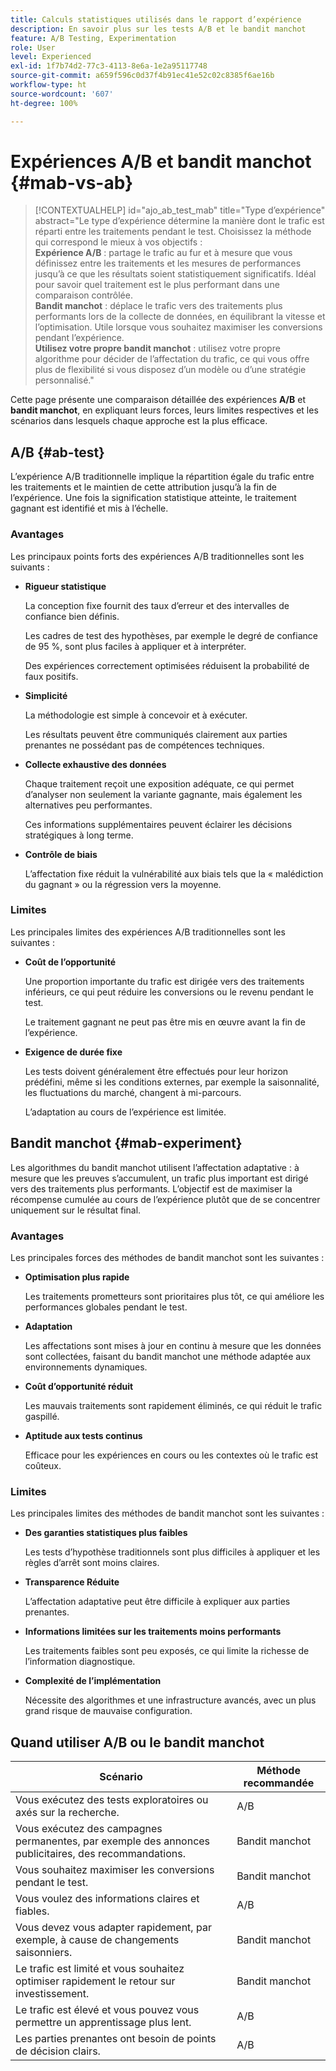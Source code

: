 ```yaml
---
title: Calculs statistiques utilisés dans le rapport d’expérience
description: En savoir plus sur les tests A/B et le bandit manchot
feature: A/B Testing, Experimentation
role: User
level: Experienced
exl-id: 1f7b74d2-77c3-4113-8e6a-1e2a95117748
source-git-commit: a659f596c0d37f4b91ec41e52c02c8385f6ae16b
workflow-type: ht
source-wordcount: '607'
ht-degree: 100%

---
```


# Expériences A/B et bandit manchot {#mab-vs-ab}

>[!CONTEXTUALHELP]
>id="ajo_ab_test_mab"
>title="Type d’expérience"
>abstract="Le type d’expérience détermine la manière dont le trafic est réparti entre les traitements pendant le test. Choisissez la méthode qui correspond le mieux à vos objectifs :</br><b>Expérience A/B</b> : partage le trafic au fur et à mesure que vous définissez entre les traitements et les mesures de performances jusqu’à ce que les résultats soient statistiquement significatifs. Idéal pour savoir quel traitement est le plus performant dans une comparaison contrôlée.</br><b>Bandit manchot</b> : déplace le trafic vers des traitements plus performants lors de la collecte de données, en équilibrant la vitesse et l’optimisation. Utile lorsque vous souhaitez maximiser les conversions pendant l’expérience.</br><b>Utilisez votre propre bandit manchot</b> : utilisez votre propre algorithme pour décider de l’affectation du trafic, ce qui vous offre plus de flexibilité si vous disposez d’un modèle ou d’une stratégie personnalisé."

Cette page présente une comparaison détaillée des expériences **A/B** et **bandit manchot**, en expliquant leurs forces, leurs limites respectives et les scénarios dans lesquels chaque approche est la plus efficace.


## A/B {#ab-test}

L’expérience A/B traditionnelle implique la répartition égale du trafic entre les traitements et le maintien de cette attribution jusqu’à la fin de l’expérience. Une fois la signification statistique atteinte, le traitement gagnant est identifié et mis à l’échelle.

### Avantages

Les principaux points forts des expériences A/B traditionnelles sont les suivants :

* **Rigueur statistique**

  La conception fixe fournit des taux d’erreur et des intervalles de confiance bien définis.

  Les cadres de test des hypothèses, par exemple le degré de confiance de 95 %, sont plus faciles à appliquer et à interpréter.

  Des expériences correctement optimisées réduisent la probabilité de faux positifs.

* **Simplicité**

  La méthodologie est simple à concevoir et à exécuter.

  Les résultats peuvent être communiqués clairement aux parties prenantes ne possédant pas de compétences techniques.

* **Collecte exhaustive des données**

  Chaque traitement reçoit une exposition adéquate, ce qui permet d’analyser non seulement la variante gagnante, mais également les alternatives peu performantes.

  Ces informations supplémentaires peuvent éclairer les décisions stratégiques à long terme.

* **Contrôle de biais**

  L’affectation fixe réduit la vulnérabilité aux biais tels que la « malédiction du gagnant » ou la régression vers la moyenne.

### Limites

Les principales limites des expériences A/B traditionnelles sont les suivantes :

* **Coût de l’opportunité**

  Une proportion importante du trafic est dirigée vers des traitements inférieurs, ce qui peut réduire les conversions ou le revenu pendant le test.

  Le traitement gagnant ne peut pas être mis en œuvre avant la fin de l’expérience.

* **Exigence de durée fixe**

  Les tests doivent généralement être effectués pour leur horizon prédéfini, même si les conditions externes, par exemple la saisonnalité, les fluctuations du marché, changent à mi-parcours.

  L’adaptation au cours de l’expérience est limitée.

## Bandit manchot {#mab-experiment}

Les algorithmes du bandit manchot utilisent l’affectation adaptative : à mesure que les preuves s’accumulent, un trafic plus important est dirigé vers des traitements plus performants. L’objectif est de maximiser la récompense cumulée au cours de l’expérience plutôt que de se concentrer uniquement sur le résultat final.

### Avantages

Les principales forces des méthodes de bandit manchot sont les suivantes :

* **Optimisation plus rapide**

  Les traitements prometteurs sont prioritaires plus tôt, ce qui améliore les performances globales pendant le test.

* **Adaptation**

  Les affectations sont mises à jour en continu à mesure que les données sont collectées, faisant du bandit manchot une méthode adaptée aux environnements dynamiques.

* **Coût d’opportunité réduit**

  Les mauvais traitements sont rapidement éliminés, ce qui réduit le trafic gaspillé.

* **Aptitude aux tests continus**

  Efficace pour les expériences en cours ou les contextes où le trafic est coûteux.

### Limites

Les principales limites des méthodes de bandit manchot sont les suivantes :

* **Des garanties statistiques plus faibles**

  Les tests d’hypothèse traditionnels sont plus difficiles à appliquer et les règles d’arrêt sont moins claires.

* **Transparence Réduite**

  L’affectation adaptative peut être difficile à expliquer aux parties prenantes.

* **Informations limitées sur les traitements moins performants**

  Les traitements faibles sont peu exposés, ce qui limite la richesse de l’information diagnostique.

* **Complexité de l’implémentation**

  Nécessite des algorithmes et une infrastructure avancés, avec un plus grand risque de mauvaise configuration.

## Quand utiliser A/B ou le bandit manchot

| Scénario | Méthode recommandée |
|-|-|
| Vous exécutez des tests exploratoires ou axés sur la recherche. | A/B |
| Vous exécutez des campagnes permanentes, par exemple des annonces publicitaires, des recommandations. | Bandit manchot |
| Vous souhaitez maximiser les conversions pendant le test. | Bandit manchot |
| Vous voulez des informations claires et fiables. | A/B |
| Vous devez vous adapter rapidement, par exemple, à cause de changements saisonniers. | Bandit manchot |
| Le trafic est limité et vous souhaitez optimiser rapidement le retour sur investissement. | Bandit manchot |
| Le trafic est élevé et vous pouvez vous permettre un apprentissage plus lent. | A/B |
| Les parties prenantes ont besoin de points de décision clairs. | A/B |
